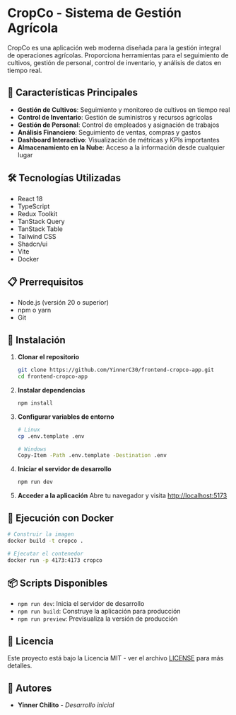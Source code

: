 # CropCo - Sistema de Gestión Agrícola

CropCo es una aplicación web moderna diseñada para la gestión integral de operaciones agrícolas. Proporciona herramientas para el seguimiento de cultivos, gestión de personal, control de inventario, y análisis de datos en tiempo real.

## 🚀 Características Principales

- **Gestión de Cultivos**: Seguimiento y monitoreo de cultivos en tiempo real
- **Control de Inventario**: Gestión de suministros y recursos agrícolas
- **Gestión de Personal**: Control de empleados y asignación de trabajos
- **Análisis Financiero**: Seguimiento de ventas, compras y gastos
- **Dashboard Interactivo**: Visualización de métricas y KPIs importantes
- **Almacenamiento en la Nube**: Acceso a la información desde cualquier lugar

## 🛠️ Tecnologías Utilizadas

- React 18
- TypeScript
- Redux Toolkit
- TanStack Query
- TanStack Table
- Tailwind CSS
- Shadcn/ui
- Vite
- Docker

## 📋 Prerrequisitos

- Node.js (versión 20 o superior)
- npm o yarn
- Git

## 🔧 Instalación

1. **Clonar el repositorio**

   ```bash
   git clone https://github.com/YinnerC30/frontend-cropco-app.git
   cd frontend-cropco-app
   ```

2. **Instalar dependencias**

   ```bash
   npm install
   ```

3. **Configurar variables de entorno**

   ```bash
   # Linux
   cp .env.template .env

   # Windows
   Copy-Item -Path .env.template -Destination .env
   ```

4. **Iniciar el servidor de desarrollo**

   ```bash
   npm run dev
   ```

5. **Acceder a la aplicación**
   Abre tu navegador y visita [http://localhost:5173](http://localhost:5173)

## 🐳 Ejecución con Docker

```bash
# Construir la imagen
docker build -t cropco .

# Ejecutar el contenedor
docker run -p 4173:4173 cropco
```

## 📦 Scripts Disponibles

- `npm run dev`: Inicia el servidor de desarrollo
- `npm run build`: Construye la aplicación para producción
- `npm run preview`: Previsualiza la versión de producción



## 📝 Licencia

Este proyecto está bajo la Licencia MIT - ver el archivo [LICENSE](LICENSE) para más detalles.

## 👥 Autores

- **Yinner Chilito** - _Desarrollo inicial_
